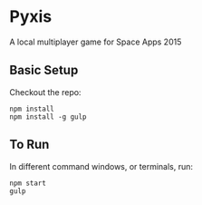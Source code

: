 # Pyxis

A local multiplayer game for Space Apps 2015

## Basic Setup

Checkout the repo:

    npm install
    npm install -g gulp

## To Run

In different command windows, or terminals, run:

    npm start
    gulp
